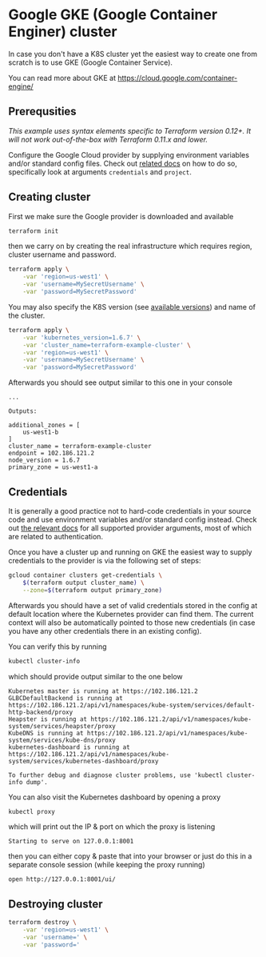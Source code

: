 # Google GKE (Google Container Enginer) cluster

In case you don't have a K8S cluster yet the easiest way
to create one from scratch is to use GKE (Google Container Service).

You can read more about GKE at https://cloud.google.com/container-engine/

## Prerequsities

*This example uses syntax elements specific to Terraform version 0.12+.
It will not work out-of-the-box with Terraform 0.11.x and lower.*

Configure the Google Cloud provider by supplying environment variables
and/or standard config files.
Check out [related docs](https://www.terraform.io/docs/providers/google/index.html#configuration-reference)
on how to do so, specifically look at arguments `credentials` and `project`.

## Creating cluster

First we make sure the Google provider is downloaded and available

```sh
terraform init
```

then we carry on by creating the real infrastructure which
requires region, cluster username and password.

```sh
terraform apply \
	-var 'region=us-west1' \
	-var 'username=MySecretUsername' \
	-var 'password=MySecretPassword'
```

You may also specify the K8S version (see [available versions](https://cloud.google.com/container-engine/release-notes))
and name of the cluster.

```sh
terraform apply \
	-var 'kubernetes_version=1.6.7' \
	-var 'cluster_name=terraform-example-cluster' \
	-var 'region=us-west1' \
	-var 'username=MySecretUsername' \
	-var 'password=MySecretPassword'
```

Afterwards you should see output similar to this one in your console

```
...

Outputs:

additional_zones = [
    us-west1-b
]
cluster_name = terraform-example-cluster
endpoint = 102.186.121.2
node_version = 1.6.7
primary_zone = us-west1-a
```

## Credentials

It is generally a good practice not to hard-code credentials
in your source code and use environment variables and/or standard config instead.
Check out [the relevant docs](https://www.terraform.io/docs/providers/kubernetes/index.html#argument-reference)
for all supported provider arguments, most of which are related to authentication.

Once you have a cluster up and running on GKE the easiest way to supply
credentials to the provider is via the following set of steps:

```sh
gcloud container clusters get-credentials \
	$(terraform output cluster_name) \
	--zone=$(terraform output primary_zone)
```

Afterwards you should have a set of valid credentials stored
in the config at default location where the Kubernetes provider
can find them. The current context will also be automatically
pointed to those new credentials (in case you have any other
credentials there in an existing config).

You can verify this by running

```sh
kubectl cluster-info
```

which should provide output similar to the one below

```
Kubernetes master is running at https://102.186.121.2
GLBCDefaultBackend is running at https://102.186.121.2/api/v1/namespaces/kube-system/services/default-http-backend/proxy
Heapster is running at https://102.186.121.2/api/v1/namespaces/kube-system/services/heapster/proxy
KubeDNS is running at https://102.186.121.2/api/v1/namespaces/kube-system/services/kube-dns/proxy
kubernetes-dashboard is running at https://102.186.121.2/api/v1/namespaces/kube-system/services/kubernetes-dashboard/proxy

To further debug and diagnose cluster problems, use 'kubectl cluster-info dump'.
```

You can also visit the Kubernetes dashboard by opening a proxy

```sh
kubectl proxy
```

which will print out the IP & port on which the proxy is listening

```
Starting to serve on 127.0.0.1:8001
```

then you can either copy & paste that into your browser
or just do this in a separate console session (while keeping the proxy running)

```
open http://127.0.0.1:8001/ui/
```

## Destroying cluster

```sh
terraform destroy \
	-var 'region=us-west1' \
	-var 'username=' \
	-var 'password='
```
